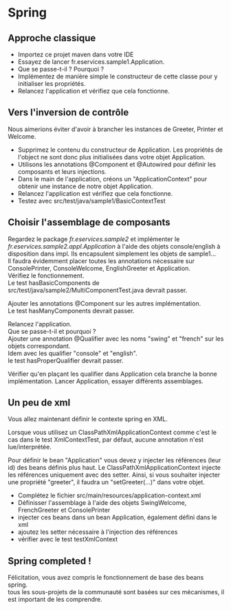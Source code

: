 # Spring

## Approche classique

* Importez ce projet maven dans votre IDE
* Essayez de lancer fr.eservices.sample1.Application. 
* Que se passe-t-il ? Pourquoi ?
* Implémentez de manière simple le constructeur de cette classe pour y initialiser les propriétés.
* Relancez l'application et vérifiez que cela fonctionne.


## Vers l'inversion de contrôle

Nous aimerions éviter d'avoir à brancher les instances de Greeter, Printer et Welcome.  

* Supprimez le contenu du constructeur de Application. Les propriétés de l'object ne sont donc plus initialisées dans votre objet Application.
* Utilisons les annotations @Component et @Autowired pour définir les composants et leurs injections. 
* Dans le main de l'application, créons un "ApplicationContext" pour obtenir une instance de notre objet Application.
* Relancez l'application est vérifiez que cela fonctionne.
* Testez avec src/test/java/sample1/BasicContextTest

## Choisir l'assemblage de composants

Regardez le package _fr.eservices.sample2_ et implémenter le _fr.eservices.sample2.appl.Application_ à l'aide des objets console/english à disposition dans impl. Ils encapsulent simplement les objets de sample1...  
Il faudra évidemment placer toutes les annotations nécessaire sur ConsolePrinter, ConsoleWelcome, EnglishGreeter et Application.  
Vérifiez le fonctionnement.  
Le test hasBasicComponents de src/test/java/sample2/MultiComponentTest.java devrait passer.  


Ajouter les annotations @Component sur les autres implémentation.  
Le test hasManyComponents devrait passer. 

Relancez l'application.  
Que se passe-t-il et pourquoi ?  
Ajouter une annotation @Qualifier avec les noms "swing" et "french" sur les objets correspondant.  
Idem avec les qualifier "console" et "english".  
le test hasProperQualifier devrait passer. 

Vérifier qu'en plaçant les qualifier dans Application cela branche la bonne implémentation.
Lancer Application, essayer différents assemblages.

## Un peu de xml

Vous allez maintenant définir le contexte spring en XML.

Lorsque vous utilisez un ClassPathXmlApplicationContext comme c'est le cas dans le test XmlContextTest, par défaut, aucune annotation n'est lue/interprétée.

Pour définir le bean "Application" vous devez y injecter les références (leur id) des beans définis plus haut. Le ClassPathXmlApplicationContext injecte les références uniquement avec des setter. Ainsi, si vous souhaiter injecter une propriété "greeter", il faudra un "setGreeter(...)" dans votre objet.

* Complétez le fichier src/main/resources/application-context.xml
* Définisser l'assemblage à l'aide des objets SwingWelcome, FrenchGreeter et ConsolePrinter
* injecter ces beans dans un bean Application, également défini dans le xml
* ajoutez les setter nécessaire à l'injection des références
* vérifier avec le test testXmlContext


## Spring completed !

Félicitation, vous avez compris le fonctionnement de base des beans spring.  
tous les sous-projets de la communauté sont basées sur ces mécanismes, il est important de les comprendre.


